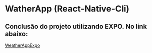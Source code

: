 # WatherApp (React-Native-Cli)

## Conclusão do projeto utilizando EXPO. No link abaixo:
[WeatherAppExpo](https://github.com/Alencar26/WeatherAppExpo)
